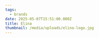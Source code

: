 ```yaml
---
tags:
  - brands
date: 2025-05-07T15:51:00.000Z
title: Elina
thumbnail: /media/uploads/elina-logo.jpg
---
```

